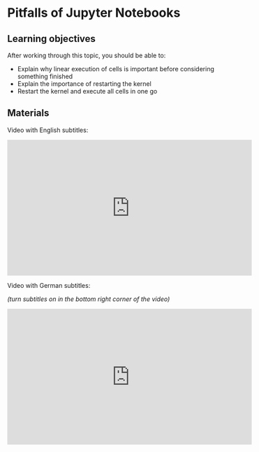 # Pitfalls of Jupyter Notebooks

## Learning objectives

After working through this topic, you should be able to:

- Explain why linear execution of cells is important before considering something
  finished
- Explain the importance of restarting the kernel
- Restart the kernel and execute all cells in one go

## Materials

Video with English subtitles:

<iframe
  src="https://electure.uni-bonn.de/paella7/ui/watch.html?id=0dd5d0b7-d236-41c1-9f8e-d8c01645bec0"
  width="560"
  height="311"
  frameborder="0"
  allowfullscreen
></iframe>

Video with German subtitles:

*(turn subtitles on in the bottom right corner of the video)*

<iframe
  src="https://electure.uni-bonn.de/paella7/ui/watch.html?id=3f6a7e37-08b2-4111-84e2-927add71bc73"
  width="560"
  height="311"
  frameborder="0"
  allowfullscreen
></iframe>
